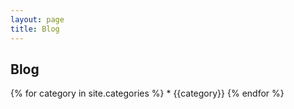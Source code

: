 ```yaml
---
layout: page
title: Blog
---
```


## Blog

{% for category in site.categories %}
    * {{category}}
{% endfor %}
